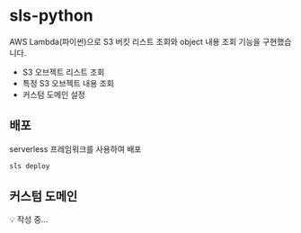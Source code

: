 # sls-python

AWS Lambda(파이썬)으로 S3 버킷 리스트 조회와 object 내용 조회 기능을 구현했습니다.

- S3 오브젝트 리스트 조회
- 특정 S3 오브젝트 내용 조회
- 커스텀 도메인 설정

## 배포

serverless 프레임워크를 사용하여 배포

```bash
sls deploy
```

## 커스텀 도메인

<aside>
💡 작성 중...

</aside>